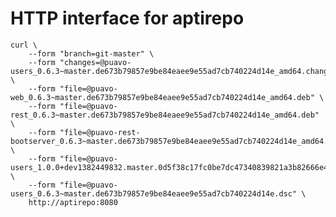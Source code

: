 # HTTP interface for aptirepo

    curl \
        --form "branch=git-master" \
        --form "changes=@puavo-users_0.6.3~master.de673b79857e9be84eaee9e55ad7cb740224d14e_amd64.changes" \
        --form "file=@puavo-web_0.6.3~master.de673b79857e9be84eaee9e55ad7cb740224d14e_amd64.deb" \
        --form "file=@puavo-rest_0.6.3~master.de673b79857e9be84eaee9e55ad7cb740224d14e_amd64.deb" \
        --form "file=@puavo-rest-bootserver_0.6.3~master.de673b79857e9be84eaee9e55ad7cb740224d14e_amd64.deb" \
        --form "file=@puavo-users_1.0.0+dev1382449832.master.0d5f38c17fc0be7dc47340839821a3b82666e4b9.tar.gz" \
        --form "file=@puavo-users_0.6.3~master.de673b79857e9be84eaee9e55ad7cb740224d14e.dsc" \
        http://aptirepo:8080
